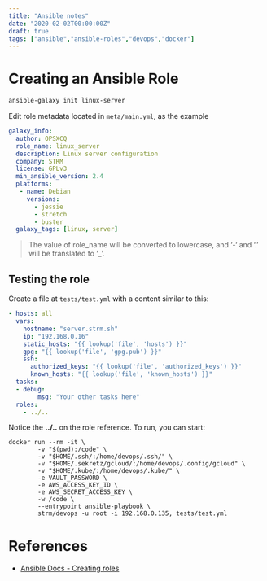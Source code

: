 ```yaml
---
title: "Ansible notes"
date: "2020-02-02T00:00:00Z"
draft: true 
tags: ["ansible","ansible-roles","devops","docker"]
---
```


# 

# Creating an Ansible Role

```bash
ansible-galaxy init linux-server
```

Edit role metadata located in `meta/main.yml`, as the example

```yml
galaxy_info:
  author: OPSXCQ
  role_name: linux_server
  description: Linux server configuration
  company: STRM
  license: GPLv3
  min_ansible_version: 2.4
  platforms:
   - name: Debian
     versions:
       - jessie
       - stretch
       - buster
  galaxy_tags: [linux, server]
```

> The value of role_name will be converted to lowercase, and ‘-‘ and ‘.’ will be
> translated to ‘_’.

## Testing the role

Create a file at `tests/test.yml` with a content similar to this:

```yml
- hosts: all
  vars:
    hostname: "server.strm.sh"
    ip: "192.168.0.16"
    static_hosts: "{{ lookup('file', 'hosts') }}"
    gpg: "{{ lookup('file', 'gpg.pub') }}"
    ssh:
      authorized_keys: "{{ lookup('file', 'authorized_keys') }}"
      known_hosts: "{{ lookup('file', 'known_hosts') }}"
  tasks:
  - debug:
        msg: "Your other tasks here"
  roles:
    - ../..
```

Notice the **../..** on the role reference. To run, you can start:

```
docker run --rm -it \
        -v "$(pwd):/code" \
        -v "$HOME/.ssh/:/home/devops/.ssh/" \
        -v "$HOME/.sekretz/gcloud/:/home/devops/.config/gcloud" \
        -v "$HOME/.kube/:/home/devops/.kube/" \
        -e VAULT_PASSWORD \
        -e AWS_ACCESS_KEY_ID \
        -e AWS_SECRET_ACCESS_KEY \
        -w /code \
        --entrypoint ansible-playbook \
        strm/devops -u root -i 192.168.0.135, tests/test.yml
```

# References

- [Ansible Docs - Creating roles](https://galaxy.ansible.com/docs/contributing/creating_role.html)
